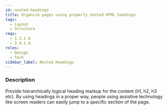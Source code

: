 ```yaml
---
id: nested-headings
title: Organize pages using properly nested HTML headings
tags:
  - Layout
  - Structure
reqs:
  - 1.3.1 A
  - 2.4.1 A
roles:
  - Design
  - Tech
sidebar_label: Nested Headings
---
```


### Description

Provide hierarchically logical heading markup for the content (h1, h2, h3 etc). By using headings in a proper way, people using assistive technology like screen readers can easily jump to a specific section of the page.
